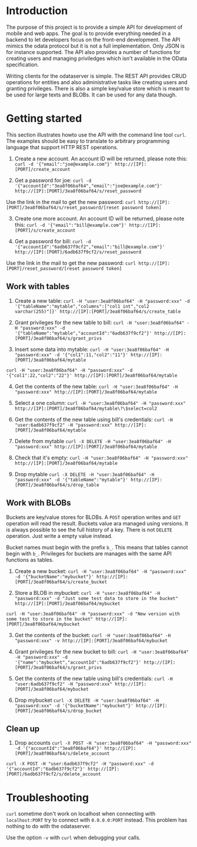 Introduction
============

The purpose of this project is to provide a simple API for development of mobile
and web apps. The goal is to provide everything needed in a backend to let
developers focus on the front-end development. The API mimics the odata protocol
but it is not a full implementation. Only JSON is for instance supported. The
API also provides a number of functions for creating users and managing
priviledges which isn't available in the OData specification.

Writing clients for the odataserver is simple. The REST API provides CRUD
operations for entities and also administrative tasks like creating users
and granting privileges. There is also a simple key/value store which is meant
to be used for large texts and BLOBs. It can be used for any data though.


Getting started
===============

This section illustrates howto use the API with the command line tool `curl`.
The examples should be easy to translate to arbitrary programming language that
support HTTP REST operations.

1. Create a new account. An account ID will be returned, please note this:
`curl -d '{"email":"joe@example.com"}' http://[IP]:[PORT]/create_account`

2. Get a password for joe:
`curl -d '{"accountId":"3ea8f06baf64","email":"joe@example.com"}' http://[IP]:[PORT]/3ea8f06baf64/s/reset_password`

Use the link in the mail to get the new password:
`curl http://[IP]:[PORT]/3ea8f06baf64/s/reset_password/[reset password token]`


3. Create one more account. An account ID will be returned, please note this:
`curl -d '{"email":"bill@example.com"}' http://[IP]:[PORT]/s/create_account`

4. Get a password for bill:
`curl -d '{"accountId":"6adb637f9cf2","email":"bill@example.com"}' http://[IP]:[PORT]/6adb637f9cf2/s/reset_password`

Use the link in the mail to get the new password:
`curl http://[IP]:[PORT]/reset_password/[reset password token]`


Work with tables
----------------

1. Create a new table:
`curl -H "user:3ea8f06baf64" -H "password:xxx" -d '{"tableName":"mytable","columns":["col1 int","col2 varchar(255)"]}' http://[IP]:[PORT]/3ea8f06baf64/s/create_table`

2. Grant privileges for the new table to bill:
`curl -H "user:3ea8f06baf64" -H "password:xxx" -d '{"tableName":"mytable","accountId":"6adb637f9cf2"}' http://[IP]:[PORT]/3ea8f06baf64/s/grant_privs`

3. Insert some data into mytable:
`curl -H "user:3ea8f06baf64" -H "password:xxx" -d '{"col1":11,"col2":"11"}' http://[IP]:[PORT]/3ea8f06baf64/mytable`

`curl -H "user:3ea8f06baf64" -H "password:xxx" -d '{"col1":22,"col2":"22"}' http://[IP]:[PORT]/3ea8f06baf64/mytable`

4. Get the contents of the new table:
`curl -H "user:3ea8f06baf64" -H "password:xxx" http://[IP]:[PORT]/3ea8f06baf64/mytable`

5. Select a one column:
`curl -H "user:3ea8f06baf64" -H "password:xxx" http://[IP]:[PORT]/3ea8f06baf64/mytable\?\$select=col2`

6. Get the contents of the new table using bill's credentials:
`curl -H "user:6adb637f9cf2" -H "password:xxx" http://[IP]:[PORT]/3ea8f06baf64/mytable`

7. Delete from mytable
`curl -X DELETE -H "user:3ea8f06baf64" -H "password:xxx" http://[IP]:[PORT]/3ea8f06baf64/mytable`

8. Check that it's empty:
`curl -H "user:3ea8f06baf64" -H "password:xxx" http://[IP]:[PORT]/3ea8f06baf64/mytable`

9. Drop mytable
`curl -X DELETE -H "user:3ea8f06baf64" -H "password:xxx" -d '{"tableName":"mytable"}' http://[IP]:[PORT]/3ea8f06baf64/s/drop_table`



Work with BLOBs
---------------

Buckets are key/value stores for BLOBs. A `POST` operation writes and `GET`
operation will read the result. Buckets value ara managed using versions. It is
always possible to see the full history of a key. There is not `DELETE`
operation. Just write a empty value instead.

Bucket names must begin with the prefix `b_`. This means that tables cannot
begin with `b_`. Privileges for buckets are manages with the same API functions
as tables.

1. Create a new bucket:
`curl -H "user:3ea8f06baf64" -H "password:xxx" -d '{"bucketName":"mybucket"}' http://[IP]:[PORT]/3ea8f06baf64/s/create_bucket`

2. Store a BLOB in mybucket:
`curl -H "user:3ea8f06baf64" -H "password:xxx" -d "Just some test data to store in the bucket" http://[IP]:[PORT]/3ea8f06baf64/mybucket`

`curl -H "user:3ea8f06baf64" -H "password:xxx" -d "New version with some test to store in the bucket" http://[IP]:[PORT]/3ea8f06baf64/mybucket`

3. Get the contents of the bucket:
`curl -H "user:3ea8f06baf64" -H "password:xxx" -v http://[IP]:[PORT]/3ea8f06baf64/mybucket`

4. Grant privileges for the new bucket to bill:
`curl -H "user:3ea8f06baf64" -H "password:xxx" -d '{"name":"mybucket","accountId":"6adb637f9cf2"}' http://[IP]:[PORT]/3ea8f06baf64/s/grant_privs`

5. Get the contents of the new table using bill's credentials:
`curl -H "user:6adb637f9cf2" -H "password:xxx" http://[IP]:[PORT]/3ea8f06baf64/mybucket`

6. Drop mybucket
`curl -X DELETE -H "user:3ea8f06baf64" -H "password:xxx" -d '{"bucketName":"mybucket"}' http://[IP]:[PORT]/3ea8f06baf64/s/drop_bucket`


Clean up
---------

1. Drop accounts
`curl -X POST -H "user:3ea8f06baf64" -H "password:xxx" -d '{"accountId":"3ea8f06baf64"}' http://[IP]:[PORT]/3ea8f06baf64/s/delete_account`

`curl -X POST -H "user:6adb637f9cf2" -H "password:xxx" -d '{"accountId":"6adb637f9cf2"}' http://[IP]:[PORT]/6adb637f9cf2/s/delete_account`




Troubleshooting
===============

`curl` sometime don't work on localhost when connecting with `localhost:PORT` try to
connect with `0.0.0.0:PORT` instead. This problem has nothing to do with
the odataserver.

Use the option `-v` with `curl` when debugging your calls.
